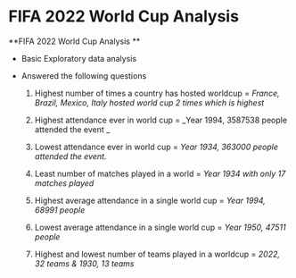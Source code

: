 # FIFA 2022 World Cup Analysis
**FIFA 2022 World Cup Analysis **

* Basic Exploratory data analysis
* Answered the following questions 

   1. Highest number of times a country has hosted worldcup
   =  _France, Brazil, Mexico, Italy hosted world cup 2 times which is highest_
   
   2. Highest attendance ever in world cup
   = _Year 1994, 3587538 people attended the event
   _
   3. Lowest attendance ever in world cup
   = _Year 1934, 363000 people attended the event._
   
   4. Least number of matches played in a world
   = _Year 1934 with only 17 matches played_
   
   5. Highest average attendance in a single world cup
   = _Year 1994, 68991 people_
   
   6. Lowest average attendance in a single world cup
   = _Year 1950, 47511 people_
   
   7. Highest and lowest number of teams played in a worldcup
   = _2022, 32 teams & 1930, 13 teams_
